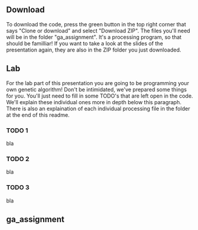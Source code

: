 ## Download
To download the code, press the green button in the top right corner that says "Clone or download" and select "Download ZIP". The files you'll need will be in the folder "ga_assignment". It's a processing program, so that should be familliar! If you want to take a look at the slides of the presentation again, they are also in the ZIP folder you just downloaded.

## Lab
For the lab part of this presentation you are going to be programming your own genetic algorithm! Don't be intimidated, we've prepared some things for you. You'll just need to fill in some TODO's that are left open in the code. We'll explain these individual ones more in depth below this paragraph. There is also an explaination of each individual processing file in the folder at the end of this readme. 

### TODO 1
bla

### TODO 2
bla

### TODO 3
bla

## ga_assignment


